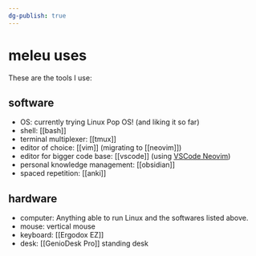 ```yaml
---
dg-publish: true
---
```

# meleu uses

These are the tools I use:

## software

- OS: currently trying Linux Pop OS! (and liking it so far)
- shell: [[bash]]
- terminal multiplexer: [[tmux]]
- editor of choice: [[vim]] (migrating to [[neovim]])
- editor for bigger code base: [[vscode]] (using [VSCode Neovim](https://marketplace.visualstudio.com/items?itemName=asvetliakov.vscode-neovim))
- personal knowledge management: [[obsidian]]
- spaced repetition: [[anki]]


## hardware

- computer: Anything able to run Linux and the softwares listed above.
- mouse: vertical mouse
- keyboard: [[Ergodox EZ]]
- desk: [[GenioDesk Pro]] standing desk
